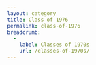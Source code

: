 ```yaml
---
layout: category
title: Class of 1976
permalink: class-of-1976
breadcrumb:
  -
    label: Classes of 1970s
    url: /classes-of-1970s/
---
```

